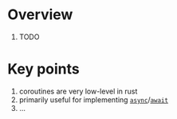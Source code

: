 # Overview
1. TODO


# Key points
1. coroutines are very low-level in rust
1. primarily useful for implementing [`async`](TODO)/[`await`](TODO)
1. ...
